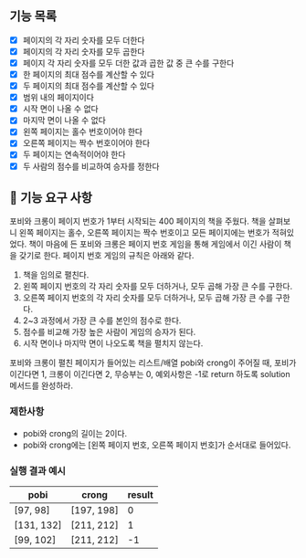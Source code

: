 ## 기능 목록
- [x] 페이지의 각 자리 숫자를 모두 더한다
- [x] 페이지의 각 자리 숫자를 모두 곱한다
- [x] 페이지 각 자리 숫자를 모두 더한 값과 곱한 값 중 큰 수를 구한다
- [x] 한 페이지의 최대 점수를 계산할 수 있다
- [x] 두 페이지의 최대 점수를 계산할 수 있다
- [x] 범위 내의 페이지이다
- [x] 시작 면이 나올 수 없다
- [x] 마지막 면이 나올 수 없다
- [x] 왼쪽 페이지는 홀수 번호이어야 한다
- [x] 오른쪽 페이지는 짝수 번호이어야 한다
- [x] 두 페이지는 연속적이어야 한다
- [x] 두 사람의 점수를 비교하여 승자를 정한다

## 🚀 기능 요구 사항

포비와 크롱이 페이지 번호가 1부터 시작되는 400 페이지의 책을 주웠다. 책을 살펴보니 왼쪽 페이지는 홀수, 오른쪽 페이지는 짝수 번호이고 모든 페이지에는 번호가 적혀있었다. 책이 마음에 든 포비와 크롱은 페이지 번호 게임을 통해 게임에서 이긴 사람이 책을 갖기로 한다. 페이지 번호 게임의 규칙은 아래와 같다.

1. 책을 임의로 펼친다.
2. 왼쪽 페이지 번호의 각 자리 숫자를 모두 더하거나, 모두 곱해 가장 큰 수를 구한다.
3. 오른쪽 페이지 번호의 각 자리 숫자를 모두 더하거나, 모두 곱해 가장 큰 수를 구한다.
4. 2~3 과정에서 가장 큰 수를 본인의 점수로 한다.
5. 점수를 비교해 가장 높은 사람이 게임의 승자가 된다.
6. 시작 면이나 마지막 면이 나오도록 책을 펼치지 않는다.

포비와 크롱이 펼친 페이지가 들어있는 리스트/배열 pobi와 crong이 주어질 때, 포비가 이긴다면 1, 크롱이 이긴다면 2, 무승부는 0, 예외사항은 -1로 return 하도록 solution 메서드를 완성하라.

### 제한사항

- pobi와 crong의 길이는 2이다.
- pobi와 crong에는 [왼쪽 페이지 번호, 오른쪽 페이지 번호]가 순서대로 들어있다.

### 실행 결과 예시

| pobi | crong | result |
| --- | --- | --- |
| [97, 98] | [197, 198] | 0 |
| [131, 132] | [211, 212] | 1 |
| [99, 102] | [211, 212] | -1 |
